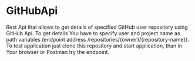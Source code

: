 # GitHubApi
Rest Api that allows to get details of specified GitHub user repository using GitHub Api.
To get details You have to specify user and project name as path variables (endpoint address /repositories/{owner}/{repository-name}).
To test application just clone this repository and start application, than in Your browser or Postman try the endpoint.